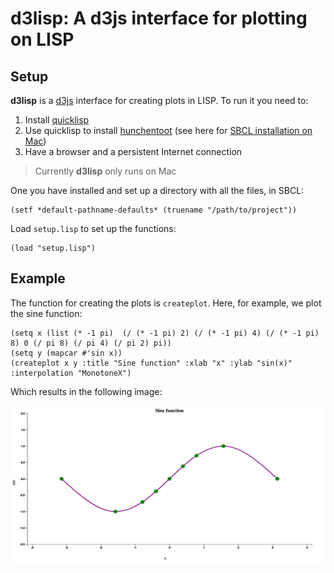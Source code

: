 d3lisp: A d3js interface for plotting on LISP
================

Setup
-----

**d3lisp** is a [d3js](https://d3js.org/) interface for creating plots in LISP. To run it you need to:

1.  Install [quicklisp](https://www.quicklisp.org/beta/)
2.  Use quicklisp to install [hunchentoot](https://edicl.github.io/hunchentoot/) (see here for [SBCL installation on Mac](https://medium.com/@m2k/web-server-on-mac-os-x-via-common-lisp-prism-6e94ef178c1c))
3.  Have a browser and a persistent Internet connection

> Currently **d3lisp** only runs on Mac

One you have installed and set up a directory with all the files, in SBCL:

    (setf *default-pathname-defaults* (truename "/path/to/project"))

Load `setup.lisp` to set up the functions:

    (load "setup.lisp")

Example
-------

The function for creating the plots is `createplot`. Here, for example, we plot the sine function:

    (setq x (list (* -1 pi)  (/ (* -1 pi) 2) (/ (* -1 pi) 4) (/ (* -1 pi) 8) 0 (/ pi 8) (/ pi 4) (/ pi 2) pi))
    (setq y (mapcar #'sin x))
    (createplot x y :title "Sine function" :xlab "x" :ylab "sin(x)" :interpolation "MonotoneX")

Which results in the following image:

![Sine function example](sine.png)
